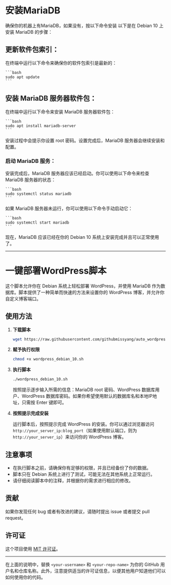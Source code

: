 # 安装MariaDB
确保你的机器上有MariaDB，如果没有，按以下命令安装
以下是在 Debian 10 上安装 MariaDB 的步骤：

## 更新软件包索引：

 在终端中运行以下命令来确保你的软件包索引是最新的：

    ```bash
    sudo apt update
    ```

## 安装 MariaDB 服务器软件包：

在终端中运行以下命令来安装 MariaDB 服务器软件包：

    ```bash
    sudo apt install mariadb-server
    ```
安装过程中会提示你设置 root 密码。设置完成后，MariaDB 服务器会继续安装和配置。

### 启动 MariaDB 服务：

安装完成后，MariaDB 服务器应该已经启动。你可以使用以下命令来检查 MariaDB 服务器的状态：

    ```bash
    sudo systemctl status mariadb
    ```
如果 MariaDB 服务器未运行，你可以使用以下命令手动启动它：

    ```bash
    sudo systemctl start mariadb
    ```
    
现在，MariaDB 应该已经在你的 Debian 10 系统上安装完成并且可以正常使用了。

---

# 一键部署WordPress脚本

这个脚本允许你在 Debian 系统上轻松部署 WordPress，并使用 MariaDB 作为数据库。脚本提供了一种简单而快速的方法来设置你的 WordPress 博客，并允许你自定义博客端口。

## 使用方法

1. **下载脚本**

    ```bash
    wget https://raw.githubusercontent.com/githubmissyang/auto_wordpress_script/main/wordpress_debian_10.sh
    ```

2. **赋予执行权限**

    ```bash
    chmod +x wordpress_debian_10.sh
    ```

3. **执行脚本**

    ```bash
    ./wordpress_debian_10.sh
    ```

    按照提示逐步输入所需的信息：MariaDB root 密码、WordPress 数据库用户、WordPress 数据库密码。如果你希望使用默认的数据库名和本地IP地址，只需按 Enter 键即可。

4. **按照提示完成安装**

    运行脚本后，按照提示完成 WordPress 的安装。你可以通过浏览器访问 `http://your_server_ip:blog_port`（如果使用默认端口，则为 `http://your_server_ip`）来访问你的 WordPress 博客。

## 注意事项

- 在执行脚本之前，请确保你有足够的权限，并且已经备份了你的数据。
- 脚本只在 Debian 系统上进行了测试，可能无法在其他系统上正常运行。
- 请仔细阅读脚本中的注释，并根据你的需求进行相应的修改。

## 贡献

如果你发现任何 bug 或者有改进的建议，请随时提出 issue 或者提交 pull request。

## 许可证

这个项目使用 [MIT 许可证](LICENSE)。

--- 

在上面的说明中，替换 `<your-username>` 和 `<your-repo-name>` 为你的 GitHub 用户名和仓库名称。此外，注意提供适当的许可证信息，以便其他用户知道他们可以如何使用你的代码。
